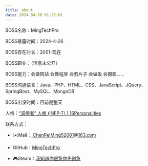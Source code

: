 ```yaml
---
title: about
date: 2024-04-30 01:25:01
---
```

BOSS名称：MingTechPro

BOSS暴露时间：2024-4-26

BOSS存在时长：2001-现在

BOSS职业：（信息未公开）

BOSS能力：会做网站 会做程序 会剪片子 会做饭 会摄影……

BOSS沟通语言：Java、PHP、HTML、CSS、JavaScript、JQuery、SpringBoot、MySQL、MongoDB

BOSS出没时间：目前是整天

人格：<a target="_blank" href="https://www.16personalities.com/ch/infp-%E4%BA%BA%E6%A0%BC">“调停者” 人格 (INFP-T) | 16Personalities</a>

联系方式：
- ✉️Mail：<a href="mailto:chenpeiming52001@163.com" > ChenPeiMing52001@163.com </a>

- <i class="fab fa-github"></i>GitHub：<a target="_blank" href="https://github.com/MingTechPro">MingTechPro</a>

- 🎮Steam：<a target="_blank" href="https://steamcommunity.com/profiles/76561199092707140/">我知道你很急你先别急</a>

